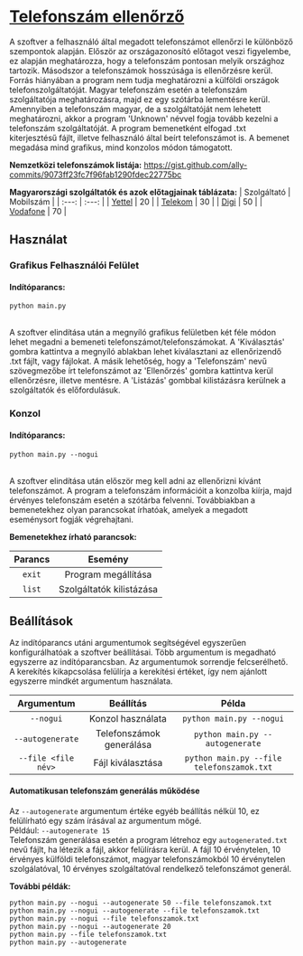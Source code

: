 # [Telefonszám ellenőrző](https://github.com/kovacs-balazs/gyvakk-telefonszam)

A szoftver a felhasználó által megadott telefonszámot ellenőrzi le különböző szempontok alapján. Először az országazonosító előtagot veszi figyelembe, ez alapján meghatározza, hogy a telefonszám pontosan melyik országhoz tartozik. Másodszor a telefonszámok hosszúsága is ellenőrzésre kerül. Forrás hiányában a program nem tudja meghatározni a külföldi országok telefonszolgáltatóját. Magyar telefonszám esetén a telefonszám szolgáltatója meghatározásra, majd ez egy szótárba lementésre kerül. Amennyiben a telefonszám magyar, de a szolgáltatóját nem lehetett meghatározni, akkor a program 'Unknown' névvel fogja tovább kezelni a telefonszám szolgáltatóját. A program bemenetként elfogad .txt kiterjesztésű fájlt, illetve felhasználó által beírt telefonszámot is. A bemenet megadása mind grafikus, mind konzolos módon támogatott. 

**Nemzetközi telefonszámok listája:**
https://gist.github.com/ally-commits/9073ff23fc7f96fab1290fdec22775bc

**Magyarországi szolgáltatók és azok előtagjainak táblázata:**
| Szolgáltató | Mobilszám |
| :---: | :---: |
| [Yettel](https://www.yettel.hu/) | 20 |
| [Telekom](https://www.telekom.hu/) | 30 |
| [Digi](https://digi.hu/) | 50 |
| [Vodafone](https://www.vodafone.hu/) | 70 |

## Használat

### Grafikus Felhasználói Felület
#### Indítóparancs:
```
python main.py
```
</br>
A szoftver elindítása után a megnyíló grafikus felületben két féle módon lehet megadni a bemeneti telefonszámot/telefonszámokat. A 'Kiválasztás' gombra kattintva a megnyíló ablakban lehet kiválasztani az ellenőrizendő .txt fájlt, vagy fájlokat. A másik lehetőség, hogy a 'Telefonszám' nevű szövegmezőbe írt telefonszámot az 'Ellenőrzés' gombra kattintva kerül ellenőrzésre, illetve mentésre. A 'Listázás' gombbal kilistázásra kerülnek a szolgáltatók és előfordulásuk.

### Konzol
#### Indítóparancs:
```
python main.py --nogui
```
</br>
A szoftver elindítása után először meg kell adni az ellenőrizni kívánt telefonszámot. A program a telefonszám információit a konzolba kiírja, majd érvényes telefonszám esetén a szótárba felvenni. Továbbiakban a bemenetekhez olyan parancsokat írhatóak, amelyek a megadott eseménysort fogják végrehajtani.

**Bemenetekhez írható parancsok:**

| Parancs | Esemény |
| :-------: | :-------: |
| `exit` | Program megállítása |
| `list` | Szolgáltatók kilistázása |

## Beállítások

Az indítóparancs utáni argumentumok segítségével egyszerűen konfigurálhatóak a szoftver beállításai. Több argumentum is megadható egyszerre az indítóparancsban. Az argumentumok sorrendje felcserélhető. A kerekítés kikapcsolása felülírja a kerekítési értéket, így nem ajánlott egyszerre mindkét argumentum használata.

| Argumentum | Beállítás | Példa |
| :---: | :---: | :---: |
| `--nogui` | Konzol használata | `python main.py --nogui` |
| `--autogenerate` | Telefonszámok generálása | `python main.py --autogenerate` |
| `--file <file név>` | Fájl kiválasztása | `python main.py --file telefonszamok.txt` |

#### Automatikusan telefonszám generálás működése
Az `--autogenerate` argumentum értéke egyéb beállítás nélkül 10, ez felülírható egy szám írásával az argumentum mögé. </br>
Például: `--autogenerate 15` </br>
Telefonszám generálása esetén a program létrehoz egy `autogenerated.txt` nevű fájlt, ha létezik a fájl, akkor felülírásra kerül. A fájl 10 érvénytelen, 10 érvényes külföldi telefonszámot, magyar telefonszámokból 10 érvénytelen szolgálatóval, 10 érvényes szolgáltatóval rendelkező telefonszámot generál.

**További példák:**
```
python main.py --nogui --autogenerate 50 --file telefonszamok.txt
python main.py --nogui --autogenerate --file telefonszamok.txt
python main.py --nogui --file telefonszamok.txt
python main.py --nogui --autogenerate 20
python main.py --file telefonszamok.txt
python main.py --autogenerate
```

